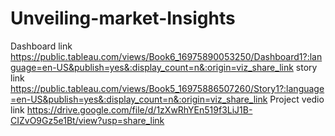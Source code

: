 # Unveiling-market-Insights
Dashboard link https://public.tableau.com/views/Book6_16975890053250/Dashboard1?:language=en-US&publish=yes&:display_count=n&:origin=viz_share_link
story link https://public.tableau.com/views/Book5_16975886507260/Story1?:language=en-US&publish=yes&:display_count=n&:origin=viz_share_link
Project vedio link https://drive.google.com/file/d/1zXwRhYEn519f3LiJ1B-CIZvO9Gz5e1Bt/view?usp=share_link
